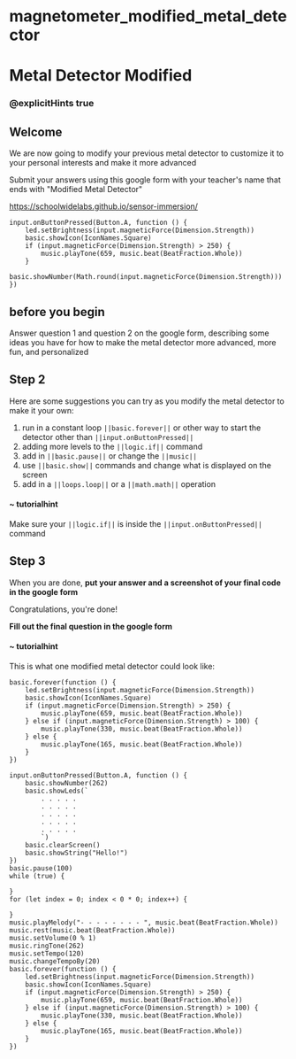 # magnetometer_modified_metal_detector
# Metal Detector Modified
### @explicitHints true

## Welcome

We are now going to modify your previous metal detector to customize it to your personal interests and make it more advanced 

Submit your answers using this google form with your teacher's name that ends with "Modified Metal Detector"

https://schoolwidelabs.github.io/sensor-immersion/ 

```template
input.onButtonPressed(Button.A, function () {
    led.setBrightness(input.magneticForce(Dimension.Strength))
    basic.showIcon(IconNames.Square)
    if (input.magneticForce(Dimension.Strength) > 250) {
        music.playTone(659, music.beat(BeatFraction.Whole))
    }
    basic.showNumber(Math.round(input.magneticForce(Dimension.Strength)))
})
```

## before you begin

Answer question 1 and question 2 on the google form, describing some ideas you have for how to make the metal detector more advanced, more fun, and personalized

## Step 2

Here are some suggestions you can try as you modify the metal detector to make it your own:

1. run in a constant loop ``||basic.forever||`` or other way to start the detector other than ``||input.onButtonPressed||``
2. adding more levels to the ``||logic.if||`` command
3. add in ``||basic.pause||`` or change the ``||music||``
4. use ``||basic.show||`` commands and change what is displayed on the screen
5. add in a ``||loops.loop||`` or a ``||math.math||`` operation

#### ~ tutorialhint
Make sure your ``||logic.if||`` is inside the ``||input.onButtonPressed||`` command


## Step 3

When you are done, **put your answer and a screenshot of your final code in the google form**

Congratulations, you're done!

**Fill out the final question in the google form**

#### ~ tutorialhint
This is what one modified metal detector could look like:
```blocks
basic.forever(function () {
    led.setBrightness(input.magneticForce(Dimension.Strength))
    basic.showIcon(IconNames.Square)
    if (input.magneticForce(Dimension.Strength) > 250) {
        music.playTone(659, music.beat(BeatFraction.Whole))
    } else if (input.magneticForce(Dimension.Strength) > 100) {
        music.playTone(330, music.beat(BeatFraction.Whole))
    } else {
        music.playTone(165, music.beat(BeatFraction.Whole))
    }
})
```
```ghost
input.onButtonPressed(Button.A, function () {
    basic.showNumber(262)
    basic.showLeds(`
        . . . . .
        . . . . .
        . . . . .
        . . . . .
        . . . . .
        `)
    basic.clearScreen()
    basic.showString("Hello!")
})
basic.pause(100)
while (true) {
	
}
for (let index = 0; index < 0 * 0; index++) {
	
}
music.playMelody("- - - - - - - - ", music.beat(BeatFraction.Whole))
music.rest(music.beat(BeatFraction.Whole))
music.setVolume(0 % 1)
music.ringTone(262)
music.setTempo(120)
music.changeTempoBy(20)
basic.forever(function () {
    led.setBrightness(input.magneticForce(Dimension.Strength))
    basic.showIcon(IconNames.Square)
    if (input.magneticForce(Dimension.Strength) > 250) {
        music.playTone(659, music.beat(BeatFraction.Whole))
    } else if (input.magneticForce(Dimension.Strength) > 100) {
        music.playTone(330, music.beat(BeatFraction.Whole))
    } else {
        music.playTone(165, music.beat(BeatFraction.Whole))
    }
})
```